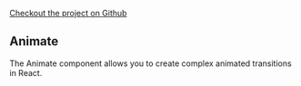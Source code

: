 [Checkout the project on Github](https://github.com/sghall/resonance)

## Animate  

The Animate component allows you to create complex animated transitions in React.